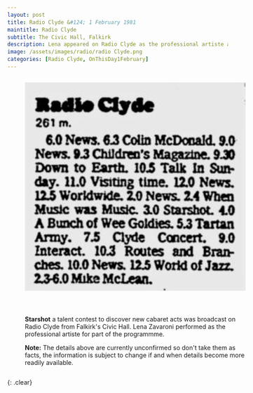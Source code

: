 ```yaml
---
layout: post
title: Radio Clyde &#124; 1 February 1981
maintitle: Radio Clyde
subtitle: The Civic Hall, Falkirk
description: Lena appeared on Radio Clyde as the professional artiste as part of the final of their cabaret act talent contest called Starshot?  Possibly held at Falkirk Civic Hall.
image: /assets/images/radio/radio Clyde.png
categories: [Radio Clyde, OnThisDay1February]
---
```


<figure class="fig1">
<img src="/assets/images/radio/radio Clyde.png" class="full-width"/>
</figure>

<figure class="fig2">
<p><strong>Starshot</strong> a talent contest to discover new cabaret acts was broadcast on Radio Clyde from Falkirk's Civic Hall. Lena Zavaroni performed as the professional artiste for part of the programmme.</p>
<p><strong>Note:</strong> The details above are currently unconfirmed so don't take them as facts, the information is subject to change if and when details become more readily available.</p>
</figure>

<br />{: .clear}

<style>
.fig1 {float:left; width:49%;}

.fig2 {float:right; width:49%;}

@media screen and (orientation:portrait) {
.fig1 {float:left; width:100%; margin-bottom: 25px;}
.fig2 {float:left; width:100%;}
}
</style>

